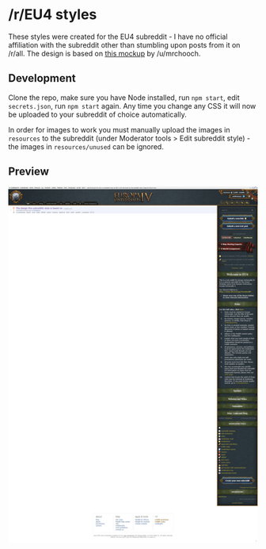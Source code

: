 # /r/EU4 styles

These styles were created for the EU4 subreddit - I have no official affiliation with the subreddit other than stumbling upon posts from it on /r/all. The design is based on [this mockup](https://www.reddit.com/r/eu4/comments/8qvlhp/i_got_bored_so_i_decided_to_make_the_subreddits/e0nhmno/) by /u/mrchooch.

## Development

Clone the repo, make sure you have Node installed, run `npm start`, edit `secrets.json`, run `npm start` again. Any time you change any CSS it will now be uploaded to your subreddit of choice automatically.

In order for images to work you must manually upload the images in `resources` to the subreddit (under Moderator tools > Edit subreddit style) - the images in `resources/unused` can be ignored.

## Preview

<p align="center"><img src="preview.png" /></p>

